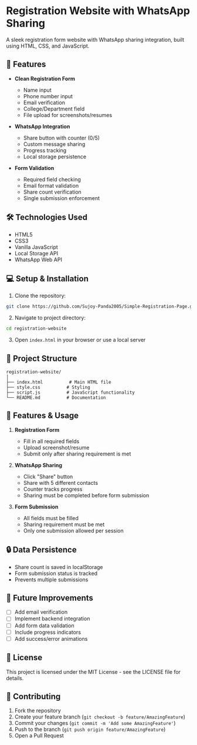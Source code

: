 # Registration Website with WhatsApp Sharing

A sleek registration form website with WhatsApp sharing integration, built using HTML, CSS, and JavaScript.

## 🚀 Features

- **Clean Registration Form**
  - Name input
  - Phone number input
  - Email verification
  - College/Department field
  - File upload for screenshots/resumes

- **WhatsApp Integration**
  - Share button with counter (0/5)
  - Custom message sharing
  - Progress tracking
  - Local storage persistence

- **Form Validation**
  - Required field checking
  - Email format validation
  - Share count verification
  - Single submission enforcement

## 🛠️ Technologies Used

- HTML5
- CSS3
- Vanilla JavaScript
- Local Storage API
- WhatsApp Web API

## 💻 Setup & Installation

1. Clone the repository:
```bash
git clone https://github.com/Sujoy-Panda2005/Simple-Registration-Page.git
```

2. Navigate to project directory:
```bash
cd registration-website
```

3. Open `index.html` in your browser or use a local server

## 📝 Project Structure

```
registration-website/
│
├── index.html          # Main HTML file
├── style.css          # Styling
├── script.js          # JavaScript functionality
└── README.md          # Documentation
```

## 🎨 Features & Usage

1. **Registration Form**
   - Fill in all required fields
   - Upload screenshot/resume
   - Submit only after sharing requirement is met

2. **WhatsApp Sharing**
   - Click "Share" button
   - Share with 5 different contacts
   - Counter tracks progress
   - Sharing must be completed before form submission

3. **Form Submission**
   - All fields must be filled
   - Sharing requirement must be met
   - Only one submission allowed per session

## 🔒 Data Persistence

- Share count is saved in localStorage
- Form submission status is tracked
- Prevents multiple submissions

## 🎯 Future Improvements

- [ ] Add email verification
- [ ] Implement backend integration
- [ ] Add form data validation
- [ ] Include progress indicators
- [ ] Add success/error animations

## 📄 License

This project is licensed under the MIT License - see the LICENSE file for details.

## 🤝 Contributing

1. Fork the repository
2. Create your feature branch (`git checkout -b feature/AmazingFeature`)
3. Commit your changes (`git commit -m 'Add some AmazingFeature'`)
4. Push to the branch (`git push origin feature/AmazingFeature`)
5. Open a Pull Request
